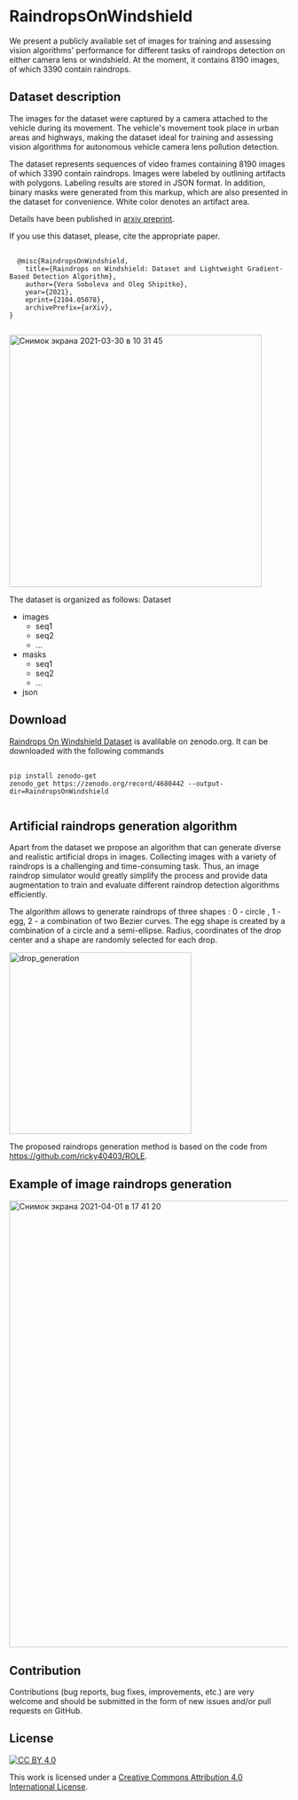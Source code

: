 # RaindropsOnWindshield
We present a publicly available set of images for training and assessing vision algorithms' performance for different tasks of raindrops detection on either camera lens or windshield. At the moment, it contains 8190 images, of which 3390 contain raindrops.

## Dataset description

The images for the dataset were captured by a camera attached to the vehicle during its movement. The vehicle's movement took place in urban areas and highways, making the dataset ideal for training and assessing vision algorithms for autonomous vehicle camera lens pollution detection. 

The dataset represents sequences of video frames containing 8190 images of which 3390 contain raindrops. Images were labeled by outlining artifacts with polygons. Labeling results are stored in JSON format. In addition, binary masks were generated from this markup, which are also presented in the dataset for convenience. White color denotes an artifact area.

Details have been published in [arxiv preprint](https://arxiv.org/abs/2104.05078).

If you use this dataset, please, cite the appropriate paper.

<pre>
  <code>
  @misc{RaindropsOnWindshield,
    title={Raindrops on Windshield: Dataset and Lightweight Gradient-Based Detection Algorithm},
    author={Vera Soboleva and Oleg Shipitko},
    year={2021},
    eprint={2104.05078},
    archivePrefix={arXiv},
}
  </code>
</pre>

<img width="455" alt="Снимок экрана 2021-03-30 в 10 31 45" src="https://user-images.githubusercontent.com/39035996/112950672-34d2d200-9143-11eb-88ea-6ac459e1df61.png">

The dataset is organized as follows:
Dataset
 * images
   * seq1
   * seq2
   * ...
 * masks
   * seq1
   * seq2
   * ...
 * json

## Download
[Raindrops On Windshield Dataset](https://zenodo.org/record/4680442#.YH7agakzZO9) is avalilable on zenodo.org. It can be downloaded with the following commands 
<pre>
  <code>
pip install zenodo-get
zenodo_get https://zenodo.org/record/4680442 --output-dir=RaindropsOnWindshield
  </code>
</pre>


## Artificial raindrops generation algorithm

Apart from the dataset we propose an algorithm that can generate diverse and realistic artificial drops in images.
Collecting images with a variety of raindrops is a challenging and time-consuming task. Thus, an image raindrop simulator would greatly simplify the process and provide data augmentation to train and evaluate different raindrop detection algorithms efficiently. 

The algorithm allows to generate raindrops of three shapes : 0 - circle , 1 - egg, 2 - a combination of two Bezier curves. The egg shape is created by a combination of a circle and a semi-ellipse. Radius, coordinates of the drop center and a shape are randomly selected for each drop. 

<img width="328" alt="drop_generation" src="https://user-images.githubusercontent.com/39035996/112954529-238bc480-9147-11eb-8b14-54120373407e.png">

The proposed raindrops generation method is based on the code from https://github.com/ricky40403/ROLE.

## Example of image raindrops generation

<img width="806" alt="Снимок экрана 2021-04-01 в 17 41 20" src="https://user-images.githubusercontent.com/39035996/113311191-b37d6a00-9311-11eb-837d-fb86c340c529.png">


## Contribution
Contributions (bug reports, bug fixes, improvements, etc.) are very welcome and should be submitted in the form of new issues and/or pull requests on GitHub.


## License

[![CC BY 4.0][cc-by-shield]][cc-by]

This work is licensed under a
[Creative Commons Attribution 4.0 International License][cc-by].

[cc-by]: http://creativecommons.org/licenses/by/4.0/
[cc-by-shield]: https://img.shields.io/badge/License-CC%20BY%204.0-lightgrey.svg

